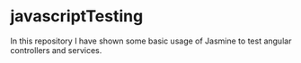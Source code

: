 # javascriptTesting

In this repository I have shown some basic usage of Jasmine to test angular controllers and services.
